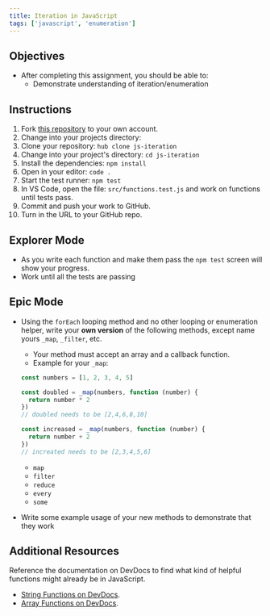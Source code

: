 ```yaml
---
title: Iteration in JavaScript
tags: ['javascript', 'enumeration']
---
```


## Objectives

- After completing this assignment, you should be able to:
  - Demonstrate understanding of iteration/enumeration

## Instructions

1. Fork [this repository](https://github.com/suncoast-devs/js-iteration) to your own account.
2. Change into your projects directory:
3. Clone your repository: `hub clone js-iteration`
4. Change into your project's directory: `cd js-iteration`
5. Install the dependencies: `npm install`
6. Open in your editor: `code .`
7. Start the test runner: `npm test`
8. In VS Code, open the file: `src/functions.test.js` and work on functions until tests pass.
9. Commit and push your work to GitHub.
10. Turn in the URL to your GitHub repo.

## Explorer Mode

- As you write each function and make them pass the `npm test` screen will show your progress.
- Work until all the tests are passing

## Epic Mode

- Using the `forEach` looping method and no other looping or enumeration helper, write your **own version** of the following methods, except name yours `_map`,
  `_filter`, etc.

  - Your method must accept an array and a callback function.
  - Example for your `_map`:

  ```js
  const numbers = [1, 2, 3, 4, 5]

  const doubled = _map(numbers, function (number) {
    return number * 2
  })
  // doubled needs to be [2,4,6,8,10]

  const increased = _map(numbers, function (number) {
    return number + 2
  })
  // increated needs to be [2,3,4,5,6]
  ```

  - `map`
  - `filter`
  - `reduce`
  - `every`
  - `some`

- Write some example usage of your new methods to demonstrate that they work

## Additional Resources

Reference the documentation on DevDocs to find what kind of helpful functions
might already be in JavaScript.

- [String Functions on DevDocs](https://devdocs.io/javascript/global_objects/string).
- [Array Functions on DevDocs](http://devdocs.io/javascript/global_objects/array).
